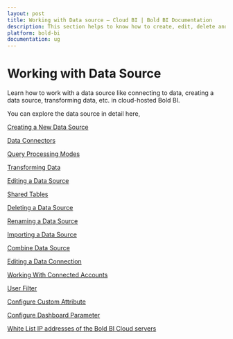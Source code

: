 ```yaml
---
layout: post
title: Working with Data source – Cloud BI | Bold BI Documentation
description: This section helps to know how to create, edit, delete and rename a data source.Also know about available data source in the Bold BI Cloud.
platform: bold-bi
documentation: ug
---
```


# Working with Data Source

Learn how to work with a data source like connecting to data, creating a data source, transforming data, etc. in cloud-hosted Bold BI.

You can explore the data source in detail here,

[Creating a New Data Source](/cloud-bi/working-with-data-source/creating-a-new-data-source/)

[Data Connectors](/cloud-bi/working-with-data-source/data-connectors/)

[Query Processing Modes](/cloud-bi/working-with-data-source/classification-of-data-sources-queried-directly-and-in-memory/)

[Transforming Data](/cloud-bi/working-with-data-source/transforming-data/)

[Editing a Data Source](/cloud-bi/working-with-data-source/editing-a-data-source/)

[Shared Tables](/cloud-bi/working-with-data-source/shared-table/)

[Deleting a Data Source](/cloud-bi/working-with-data-source/deleting-a-data-source/)

[Renaming a Data Source](/cloud-bi/working-with-data-source/renaming-a-data-source/)

[Importing a Data Source](/cloud-bi/working-with-data-source/using-an-existing-data-source/)

[Combine Data Source](/cloud-bi/working-with-data-source/combine-data-sources/)

[Editing a Data Connection](/cloud-bi/working-with-data-source/editing-a-data-connection/)

[Working With Connected Accounts](/cloud-bi/working-with-data-source/working-with-connected-accounts/)

[User Filter](/cloud-bi/working-with-data-source/user-filter/)

[Configure Custom Attribute](/cloud-bi/working-with-data-source/configuring-custom-attribute/)

[Configure Dashboard Parameter](/cloud-bi/working-with-data-source/configuring-dashboard-parameters/)

[White List IP addresses of the Bold BI Cloud servers](/cloud-bi/working-with-data-source/white-list-ip-address-bold-bi-cloud/)
